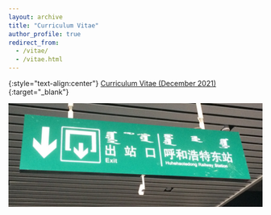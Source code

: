 ```yaml
---
layout: archive
title: "Curriculum Vitae"
author_profile: true
redirect_from: 
  - /vitae/
  - /vitae.html
---
```


{:style="text-align:center"}
[Curriculum Vitae (December 2021)](https://www.dropbox.com/s/wqtzc1xndtvyvhz/Vitae%202021.pdf?dl=0){:target="_blank"}

![imcapital](img_6323-1.jpeg)
